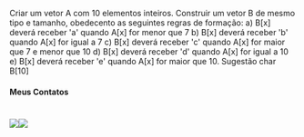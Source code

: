 Criar um vetor A com 10 elementos inteiros. 
Construir um vetor B de mesmo tipo e tamanho, obedecento as seguintes regras de formação:
a) B[x] deverá receber 'a' quando A[x] for menor que 7
b) B[x] deverá receber 'b' quando A[x] for igual a 7
c) B[x] deverá receber 'c' quando A[x] for maior que 7 e menor que 10
d) B[x] deverá receber 'd' quando A[x] for igual a 10
e) B[x] deverá receber 'e' quando A[x] for maior que 10.
Sugestão char B[10]

#### Meus Contatos
# <a href = "mailto:joaodedeusrsfilho@gmail.com"><img src="https://img.shields.io/badge/-Gmail-%23333?style=for-the-badge&logo=gmail&logoColor=white" target="_blank"></a><a href="https://www.linkedin.com/in/joaodedeusrsfilho" target="_blank"><img src="https://img.shields.io/badge/-LinkedIn-%230077B5?style=for-the-badge&logo=linkedin&logoColor=white" target="_blank"></a> 
